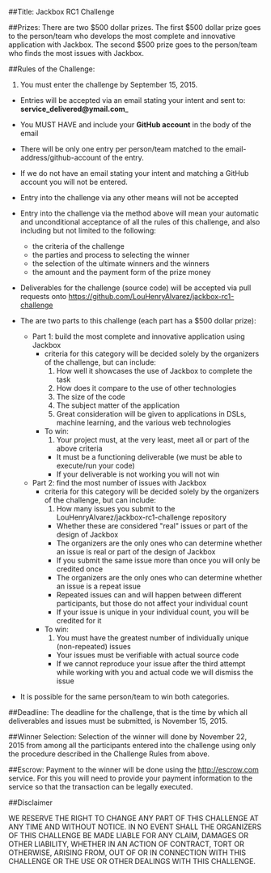 ##Title: Jackbox RC1 Challenge

##Prizes:
There are two $500 dollar prizes.  The first $500 dollar prize goes to the person/team who develops the most complete and innovative application with Jackbox.  The second $500 prize goes to the person/team who finds the most issues with Jackbox.

##Rules of the Challenge:
1. You must enter the challenge by September 15, 2015.  
* Entries will be accepted via an email stating your intent and sent to: __service\_delivered@ymail.com___
* You MUST HAVE and include your __GitHub account__ in the body of the email
* There will be only one entry per person/team matched to the email-address/github-account of the entry.
* If we do not have an email stating your intent and matching a GitHub account you will not be entered.
* Entry into the challenge via any other means will not be accepted
* Entry into the challenge via the method above will mean your automatic and unconditional acceptance of all the rules of this challenge, and also including but not limited to the following:
  * the criteria of the challenge
  * the parties and process to selecting the winner
  * the selection of the ultimate winners and the winners
  * the amount and the payment form of the prize money
* Deliverables for the challenge (source code) will be accepted via pull requests onto https://github.com/LouHenryAlvarez/jackbox-rc1-challenge
* The are two parts to this challenge (each part has a $500 dollar prize):

  * Part 1: build the most complete and innovative application using Jackbox
      * criteria for this category will be decided solely by the organizers of the challenge, but can include:
          1. How well it showcases the use of Jackbox to complete the task
          2. How does it compare to the use of other technologies
          3. The size of the code
          4. The subject matter of the application
          5. Great consideration will be given to applications in DSLs, machine learning, and the various web technologies
      * To win:
          1. Your project must, at the very least, meet all or part of the above criteria
          * It must be a functioning deliverable (we must be able to execute/run your code)
          * If your deliverable is not working you will not win
  * Part 2: find the most number of issues with Jackbox
      * criteria for this category will be decided solely by the organizers of the challenge, but can include:
          1. How many issues you submit to the LouHenryAlvarez/jackbox-rc1-challenge repository
          * Whether these are considered "real" issues or part of the design of Jackbox
          * The organizers are the only ones who can determine whether an issue is real or part of the design of Jackbox
          * If you submit the same issue more than once you will only be credited once
          * The organizers are the only ones who can determine whether an issue is a repeat issue
          * Repeated issues can and will happen between different participants, but those do not affect your individual count
          * If your issue is unique in your individual count, you will be credited for it
      * To win:
          1. You must have the greatest number of individually unique (non-repeated) issues
          * Your issues must be verifiable with actual source code
          * If we cannot reproduce your issue after the third attempt while working with you and actual code we will dismiss the issue  
                                                            
* It is possible for the same person/team to win both categories.

##Deadline:
The deadline for the challenge, that is the time by which all deliverables and issues must be submitted, is November 15, 2015.

##Winner Selection:
Selection of the winner will done by November 22, 2015 from among all the participants entered into the challenge using only the procedure described in the Challenge Rules from above.  

##Escrow:
Payment to the winner will be done using the http://escrow.com service.  For this you will need to provide your payment information to the service so that the transaction can be legally executed.

##Disclaimer

WE RESERVE THE RIGHT TO CHANGE ANY PART OF THIS CHALLENGE AT ANY TIME AND 
WITHOUT NOTICE.  IN NO EVENT SHALL THE ORGANIZERS OF THIS CHALLENGE BE MADE
LIABLE FOR ANY CLAIM, DAMAGES OR OTHER LIABILITY, WHETHER IN AN ACTION
OF CONTRACT, TORT OR OTHERWISE, ARISING FROM, OUT OF OR IN CONNECTION
WITH THIS CHALLENGE OR THE USE OR OTHER DEALINGS WITH THIS CHALLENGE.

